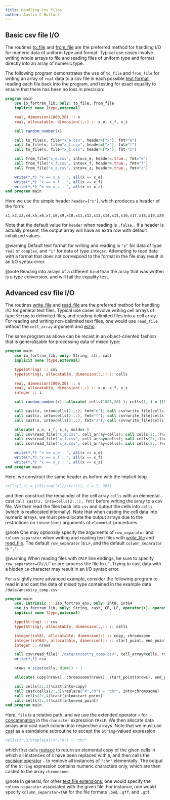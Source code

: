 ```yaml
---
title: Handling csv files
author: Austin C Bullock
---
```


## Basic csv file I/O

The routines [to_file](../Ref/to_file.html) and
[from_file](../Ref/from_file.html) are the preferred method for
handling I/O for numeric data of uniform type and format. Typical use
cases involve writing whole arrays to file and reading files of uniform
type and format directly into an array of numeric type.

The following program demonstrates the use of `to_file` and `from_file`
for writing an array of `real` data to a csv file in each possible
[text format](../UserInfo/text-fmts.html), reading each file back into
the program, and testing for exact equality to ensure that there has
been no loss in precision:

```fortran
program main
    use io_fortran_lib, only: to_file, from_file
    implicit none (type,external)

    real, dimension(1000,20) :: x
    real, allocatable, dimension(:,:) :: x_e, x_f, x_z

    call random_number(x)

    call to_file(x, file="x_e.csv", header=["x"], fmt="e")
    call to_file(x, file="x_f.csv", header=["x"], fmt="f")
    call to_file(x, file="x_z.csv", header=["x"], fmt="z")

    call from_file("x_e.csv", into=x_e, header=.true., fmt="e")
    call from_file("x_f.csv", into=x_f, header=.true., fmt="f")
    call from_file("x_z.csv", into=x_z, header=.true., fmt="z")

    write(*,*) "x == x_e : ", all(x == x_e)
    write(*,*) "x == x_f : ", all(x == x_f)
    write(*,*) "x == x_z : ", all(x == x_z)
end program main
```

Here we use the simple header `header=["x"]`, which produces a header
of the form:

```text
x1,x2,x3,x4,x5,x6,x7,x8,x9,x10,x11,x12,x13,x14,x15,x16,x17,x18,x19,x20
```

Note that the default value for `header` when reading is `.false.`. If
a header is actually present, the output array will have an extra row
with default initialized values.

@warning Default text format for writing and reading is `"e"` for data
of type `real` or `complex`, and `"i"` for data of type `integer`.
Attempting to read data with a format that does not correspond to the
format in the file may result in an I/O syntax error.

@note Reading into arrays of a different `kind` than the array that was
written is a type conversion, and will fail the equality test.

## Advanced csv file I/O

The routines [write_file](../Ref/String-methods.html#write_file) and
[read_file](../Ref/String-methods.html#read_file) are the preferred
method for handling I/O for general text files. Typical use cases
involve writing cell arrays of type `String` to delimited files, and
reading delimited files into a cell array. For reading and writing
non-delimited text files, one would use `read_file` without the
`cell_array` argument and [echo](../Ref/echo.html).

The same program as above can be recast in an object-oriented fashion
that is generalizable for processing data of mixed type:

```fortran
program main
    use io_fortran_lib, only: String, str, cast
    implicit none (type,external)

    type(String) :: csv
    type(String), allocatable, dimension(:,:) :: cells

    real, dimension(1000,20) :: x
    real, allocatable, dimension(:,:) :: x_e, x_f, x_z
    integer :: i

    call random_number(x); allocate( cells(1001,20) ); cells(1,:) = [(String("x"//str(i)), i = 1, 20)]

    call cast(x, into=cells(2:,:), fmt="e"); call csv%write_file(cells, file="x_e.csv")
    call cast(x, into=cells(2:,:), fmt="f"); call csv%write_file(cells, file="x_f.csv")
    call cast(x, into=cells(2:,:), fmt="z"); call csv%write_file(cells, file="x_z.csv")

    allocate( x_e, x_f, x_z, mold=x )
    call csv%read_file("x_e.csv", cell_array=cells); call cells(2:,:)%cast(into=x_e, fmt="e")
    call csv%read_file("x_f.csv", cell_array=cells); call cells(2:,:)%cast(into=x_f, fmt="f")
    call csv%read_file("x_z.csv", cell_array=cells); call cells(2:,:)%cast(into=x_z, fmt="z")

    write(*,*) "x == x_e : ", all(x == x_e)
    write(*,*) "x == x_f : ", all(x == x_f)
    write(*,*) "x == x_z : ", all(x == x_z)
end program main
```

Here, we construct the same header as before with the implicit loop

```fortran
cells(1,:) = [(String("x"//str(i)), i = 1, 20)]
```

and then construct the remainder of the cell array `cells` with an
elemental cast `call cast(x, into=cells(2:,:), fmt)` before writing the
array to a csv file. We then read the files back into `csv` and output
the cells into `cells` (which is reallocated internally). Note that
when casting the cell data into numeric arrays, we must pre-allocate
the output arrays due to the restrictions on `intent(out)` arguments
of `elemental` procedures.

@note One may optionally specify the arguments of `row_separator` and
`column_separator` when writing and reading text files with
[write_file](../Ref/String-methods.html#write_file) and
[read_file](../Ref/String-methods.html#read_file). The default
`row_separator` is `LF`, and the default `column_separator` is `","`.

@warning When reading files with `CRLF` line endings, be sure to
specify `row_separator=CR//LF` or pre-process the file to `LF`. Trying
to cast data with a hidden `CR` character may result in an I/O syntax
error.

For a slightly more advanced example, consider the following program
to read in and cast the data of mixed type contained in the example
data `/data/ancestry_comp.csv`:

```fortran
program main
    use, intrinsic :: iso_fortran_env, only: int8, int64
    use io_fortran_lib, only: String, cast, CR, LF, operator(+), operator(-)
    implicit none (type,external)

    type(String) :: csv
    type(String), allocatable, dimension(:,:) :: cells

    integer(int8), allocatable, dimension(:) :: copy, chromosome
    integer(int64), allocatable, dimension(:) :: start_point, end_point
    integer :: nrows

    call csv%read_file("./data/ancestry_comp.csv", cell_array=cells, row_separator=CR+LF)
    write(*,*) csv

    nrows = size(cells, dim=1) - 1

    allocate( copy(nrows), chromosome(nrows), start_point(nrows), end_point(nrows) )

    call cells(2:,2)%cast(into=copy)
    call cast(cells(2:,3)%replace("X","0") - "chr", into=chromosome)
    call cells(2:,4)%cast(into=start_point)
    call cells(2:,5)%cast(into=end_point)
end program main
```

Here, `file` is a relative path, and we use the extended operator `+`
for [concatenation](../Ref/operators.html#concatenation) in the
`character` expression `CR+LF`. We then allocate data arrays and cast
each column into respective arrays. Note that we must use
[cast](../Ref/cast.html) as a standalone subroutine to accept the
`String`-valued expression

```fortran
cells(2:,3)%replace("X","0") - "chr"
```

which first calls [replace](../Ref/String-methods.html#replace) to
return an elemental copy of the given cells in which all instances of
`X` have been replaced with `0`, and then calls the
[excision operator](../Ref/operators.html#excision) `-` to remove all
instances of `"chr"` elementally. The output of the `String` expression
contains numeric characters only, which are then casted to the array
`chromosome`.

@note In general, for other
[text file extensions](../UserInfo/file-ext.html), one would specify
the `column_separator` associated with the given file. For instance,
one would specify `column_separator=TAB` for the file formats `.bed`,
`.gff`, and `.gtf`.
